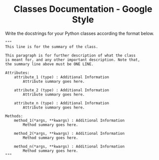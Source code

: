 <h1 align="center">Classes Documentation - Google Style</h1>
Write the docstrings for your Python classes according the format below.

```
"""
This line is for the summary of the class.

This paragraph is for further description of what the class
is meant for, and any other important description. Note that,
the summary line above must be ONE LINE.

Attributes:
    attribute_1 (type) : Additional Information
        Attribute summary goes here.
    
    attribute_2 (type) : Additional Information
        Attribute summary goes here.

    attribute_n (type) : Additional Information
        Attribute summary goes here.

Methods:
    method_1(*args, **kwargs) : Additional Information
        Method summary goes here.

    method_2(*args, **kwargs) : Additional Information
        Method summary goes here.

    method_n(*args, **kwargs) : Additional Information
        Method summary goes here.
"""
```